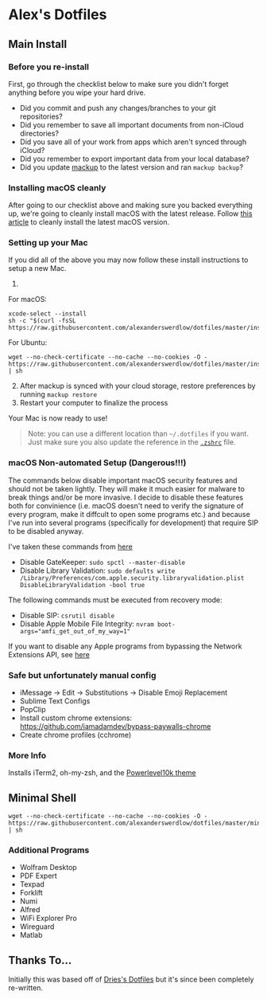 # Alex's Dotfiles

## Main Install

### Before you re-install

First, go through the checklist below to make sure you didn't forget anything before you wipe your hard drive.

- Did you commit and push any changes/branches to your git repositories?
- Did you remember to save all important documents from non-iCloud directories?
- Did you save all of your work from apps which aren't synced through iCloud?
- Did you remember to export important data from your local database?
- Did you update [mackup](https://github.com/lra/mackup) to the latest version and ran `mackup backup`?

### Installing macOS cleanly

After going to our checklist above and making sure you backed everything up, we're going to cleanly install macOS with the latest release. Follow [this article](https://www.imore.com/how-do-clean-install-macos) to cleanly install the latest macOS version.

### Setting up your Mac

If you did all of the above you may now follow these install instructions to setup a new Mac.

1. 

For macOS:
```
xcode-select --install
sh -c "$(curl -fsSL https://raw.githubusercontent.com/alexanderswerdlow/dotfiles/master/install.sh)"
```

For Ubuntu:
```
wget --no-check-certificate --no-cache --no-cookies -O - https://raw.githubusercontent.com/alexanderswerdlow/dotfiles/master/install.sh | sh
```

2. After mackup is synced with your cloud storage, restore preferences by running `mackup restore`
3. Restart your computer to finalize the process

Your Mac is now ready to use!

> Note: you can use a different location than `~/.dotfiles` if you want. Just make sure you also update the reference in the [`.zshrc`](./.zshrc) file.

### macOS Non-automated Setup (Dangerous!!!)

The commands below disable important macOS security features and should not be taken lightly. They will make it much easier for malware to break things and/or be more invasive. I decide to disable these features both for convinience (i.e. macOS doesn't need to verify the signature of every program, make it diffcult to open some programs etc.) and because I've run into several programs (specifically for development) that require SIP to be disabled anyway.

I've taken these commands from [here](https://www.naut.ca/blog/2020/11/13/forbidden-commands-to-liberate-macos/)
- Disable GateKeeper: `sudo spctl --master-disable`
- Disable Library Validation: `sudo defaults write /Library/Preferences/com.apple.security.libraryvalidation.plist DisableLibraryValidation -bool true`

The following commands must be executed from recovery mode:

- Disable SIP:  `csrutil disable`
- Disable Apple Mobile File Integrity: `nvram boot-args="amfi_get_out_of_my_way=1"`

If you want to disable any Apple programs from bypassing the Network Extensions API, see [here](https://tinyapps.org/blog/202010210700_whose_computer_is_it.html)


### Safe but unfortunately manual config

- iMessage -> Edit -> Substitutions -> Disable Emoji Replacement
- Sublime Text Configs
- PopClip
- Install custom chrome extensions: https://github.com/iamadamdev/bypass-paywalls-chrome
- Create chrome profiles (cchrome)

### More Info
Installs iTerm2, oh-my-zsh, and the [Powerlevel10k theme](https://github.com/romkatv/powerlevel10k)

## Minimal Shell

```
wget --no-check-certificate --no-cache --no-cookies -O - https://raw.githubusercontent.com/alexanderswerdlow/dotfiles/master/minimal_shell.sh | sh
```

### Additional Programs

- Wolfram Desktop
- PDF Expert
- Texpad
- Forklift
- Numi
- Alfred
- WiFi Explorer Pro
- Wireguard
- Matlab

## Thanks To...

Initially this was based off of [Dries's Dotfiles](https://github.com/driesvints/dotfiles) but it's since been completely re-written.
